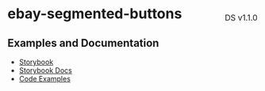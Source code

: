 <h1 style="display: flex; justify-content: space-between; align-items: center;">
    <span>
        ebay-segmented-buttons
    </span>
    <span style="font-weight: normal; font-size: medium; margin-bottom: -15px;">
        DS v1.1.0
    </span>
</h1>

## Examples and Documentation

- [Storybook](https://ebay.github.io/evo-web/ebayui-core/?path=/story/buttons-ebay-segmented-buttons)
- [Storybook Docs](https://ebay.github.io/evo-web/ebayui-core/?path=/docs/buttons-ebay-segmented-buttons)
- [Code Examples](https://github.com/eBay/evo-web/tree/main/packages/ebayui-core/src/components/ebay-segmented-buttons/examples)
